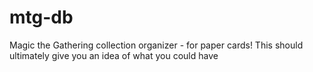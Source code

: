 # mtg-db
Magic the Gathering collection organizer - for paper cards!  This should ultimately give you an idea of what you could have
